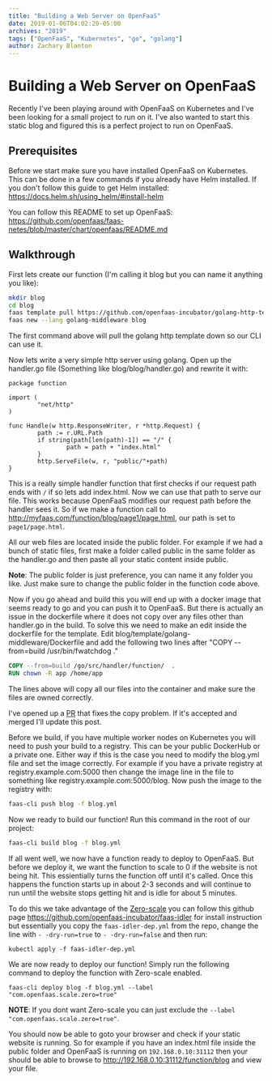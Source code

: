```yaml
---
title: "Building a Web Server on OpenFaaS"
date: 2019-01-06T04:02:20-05:00
archives: "2019"
tags: ["OpenFaaS", "Kubernetes", "go", "golang"]
author: Zachary Blanton
---
```


# Building a Web Server on OpenFaaS

Recently I've been playing around with OpenFaaS on Kubernetes and I've been looking for a small project to run on it. I've also wanted to start this static blog and figured this is a perfect project to run on OpenFaaS.

## Prerequisites
Before we start make sure you have installed OpenFaaS on Kubernetes. This can be done in a few commands if you already have Helm installed. If you don't follow this guide to get Helm installed:
<https://docs.helm.sh/using_helm/#install-helm>

You can follow this README to set up OpenFaaS:
<https://github.com/openfaas/faas-netes/blob/master/chart/openfaas/README.md>

## Walkthrough

First lets create our function (I'm calling it blog but you can name it anything you like):

``` bash
mkdir blog
cd blog
faas template pull https://github.com/openfaas-incubator/golang-http-template
faas new --lang golang-middleware blog
```

The first command above will pull the golang http template down so our CLI can use it.

Now lets write a very simple http server using golang. Open up the handler.go file (Something like blog/blog/handler.go) and rewrite it with:

``` golang
package function

import (
        "net/http"
)

func Handle(w http.ResponseWriter, r *http.Request) {
        path := r.URL.Path
        if string(path[len(path)-1]) == "/" {
                path = path + "index.html"
        }
        http.ServeFile(w, r, "public/"+path)
}
```

This is a really simple handler function that first checks if our request path ends with `/` if so lets add index.html. Now
we can use that path to serve our file. This works because OpenFaaS modifies our request path before the handler sees it. So if we make a function call to <http://myfaas.com/function/blog/page1/page.html>, our path is set to `page1/page.html`.

All our web files are located inside the public folder. For example if we had a bunch of static files, first make a folder called public in the same folder as the handler.go and then paste all your static content inside public.

**Note**: The public folder is just preference, you can name it any folder you like. Just make sure to change the public folder in the function code above.

Now if you go ahead and build this you will end up with a docker image that seems ready to go and you can push it to OpenFaaS. But there is actually an issue in the dockerfile where it does not copy over any files other than handler.go in the build. To solve this we need to make an edit inside the dockerfile for the template. Edit blog/template/golang-middleware/Dockerfile and add the following two lines after "COPY --from=build /usr/bin/fwatchdog ." 
``` dockerfile
COPY --from=build /go/src/handler/function/  .
RUN chown -R app /home/app
```
The lines above will copy all our files into the container and make sure the files are owned correctly.

I've opened up a [PR](https://github.com/openfaas-incubator/golang-http-template/pull/17) that fixes the copy problem. If it's accepted and merged I'll update this post.

Before we build, if you have multiple worker nodes on Kubernetes you will need to push your build to a registry. This can be your public DockerHub or a private one. Either way if this is the case you need to modify the blog.yml file and set the image correctly. For example if you have a private registry at registry.example.com:5000 then change the image line in the file to something like registry.example.com:5000/blog. Now push the image to the registry with:
``` bash
faas-cli push blog -f blog.yml
```

Now we ready to build our function! Run this command in the root of our project:
``` bash
faas-cli build blog -f blog.yml
```

If all went well, we now have a function ready to deploy to OpenFaaS. But before we deploy it, we want the function to scale to 0 if the website is not being hit. This essientially turns the function off until it's called. Once this happens the function starts up in about 2-3 seconds and will continue to run until the website stops getting hit and is idle for about 5 minutes.

To do this we take advantage of the [Zero-scale](https://docs.openfaas.com/architecture/autoscaling/#zero-scale) you can follow this github page <https://github.com/openfaas-incubator/faas-idler> for install instruction but essentially you copy the `faas-idler-dep.yml` from the repo, change the line with `- -dry-run=true` to `- -dry-run=false` and then run:
```
kubectl apply -f faas-idler-dep.yml
```

We are now ready to deploy our function! Simply run the following command to deploy the function with Zero-scale enabled.
```
faas-cli deploy blog -f blog.yml --label "com.openfaas.scale.zero=true"
```
**NOTE**: If you dont want Zero-scale you can just exclude the `--label "com.openfaas.scale.zero=true"`.

You should now be able to goto your browser and check if your static website is running. So for example if you have an index.html file inside the public folder and OpenFaaS is running on `192.168.0.10:31112` then your should be able to browse to <http://192.168.0.10:31112/function/blog> and view your file.
